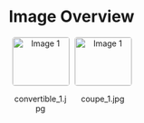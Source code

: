 <h1 style ="text-align: center;"> Image Overview </h1>
<div style="display: flex; flex-wrap: wrap; gap: 10px; justify-content: center;">
<div style="flex: 1 1 calc(33.333% - 20px); max-width: 100px; text-align: center;">
<img src="https://media.evkx.net/multimedia/guides/veichletypes/convertible_1_xst.jpg" alt="Image 1" style="width: 100%; border: 1px solid #ddd; border-radius: 5px;">
<p>convertible_1.jpg</p>
</div>
<div style="flex: 1 1 calc(33.333% - 20px); max-width: 100px; text-align: center;">
<img src="https://media.evkx.net/multimedia/guides/veichletypes/coupe_1_xst.jpg" alt="Image 1" style="width: 100%; border: 1px solid #ddd; border-radius: 5px;">
<p>coupe_1.jpg</p>
</div>
</div>
